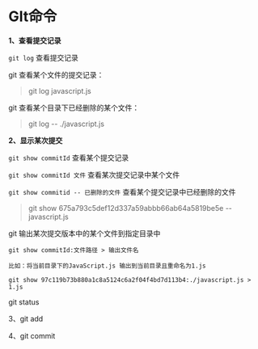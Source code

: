 # GIt命令

**1、查看提交记录**

`git log`  查看提交记录

git 查看某个文件的提交记录：

> git log javascript.js

git 查看某个目录下已经删除的某个文件：

> git log -- ./javascript.js



**2、显示某次提交**

`git show commitId`  查看某个提交记录

`git show commitId 文件` 查看某次提交记录中某个文件

`git show commitid -- 已删除的文件` 查看某个提交记录中已经删除的文件

> git show 675a793c5def12d337a59abbb66ab64a5819be5e -- javascript.js

git  输出某次提交版本中的某个文件到指定目录中

```git
git show commitId:文件路径 > 输出文件名

比如：将当前目录下的JavaScript.js 输出到当前目录且重命名为1.js

git show 97c119b73b880a1c8a5124c6a2f04f4bd7d113b4:./javascript.js > 1.js
```

git status



3、git add



4、git commit